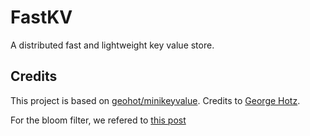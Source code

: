 # FastKV

A distributed fast and lightweight key value store.

## Credits

This project is based on [geohot/minikeyvalue](https://github.com/geohot/minikeyvalue).
Credits to [George Hotz](https://github.com/geohot).

For the bloom filter, we refered to [this post](https://itnext.io/bloom-filters-and-go-1d5ac62557de)
